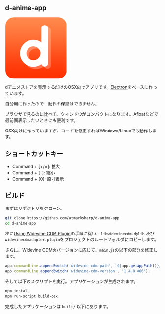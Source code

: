 ## d-anime-app

<img src="https://raw.githubusercontent.com/atmarksharp/d-anime-app/master/icon.png" alt="icon" style="max-width: 200px;"/>

dアニメストアを表示するだけのOSX向けアプリです。[Electron](http://electron.atom.io/)をベースに作っています。

自分用に作ったので、動作の保証はできません。

ブラウザで見るのに比べて、ウィンドウがコンパクトになります。Afloatなどで最前面表示したいときにも便利です。

OSX向けに作っていますが、コードを修正すればWindows/Linuxでも動作します。

## ショートカットキー

- Command + [+/=]: 拡大
- Command + [-]: 縮小
- Command + [0]: 原寸表示

## ビルド

まずはリポジトリをクローン。

```bash
git clone https://github.com/atmarksharp/d-anime-app
cd d-anime-app
```

次に[Using Widevine CDM Plugin](http://electron.atom.io/docs/tutorial/using-widevine-cdm-plugin/)の手順に従い、`libwidevinecdm.dylib` 及び `widevinecdmadapter.plugin`をプロジェクトのルートフォルダにコピーします。

さらに、Widevine CDMのバージョンに応じて、`main.js`の以下の部分を修正します。

```js
app.commandLine.appendSwitch('widevine-cdm-path', `${app.getAppPath()}/widevinecdmadapter.plugin`);
app.commandLine.appendSwitch('widevine-cdm-version', '1.4.8.866');
```

そして以下のスクリプトを実行。アプリケーションが生成されます。

```bash
npm install
npm run-script build-osx
```

完成したアプリケーションは `built/` 以下にあります。
